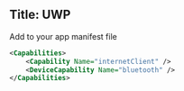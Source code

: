 Title: UWP
---

Add to your app manifest file
```xml
<Capabilities>
    <Capability Name="internetClient" />
    <DeviceCapability Name="bluetooth" />
</Capabilities>
```